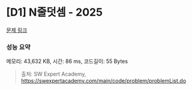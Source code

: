 # [D1] N줄덧셈 - 2025 

[문제 링크](https://swexpertacademy.com/main/code/problem/problemDetail.do?contestProbId=AV5QFZtaAscDFAUq) 

### 성능 요약

메모리: 43,632 KB, 시간: 86 ms, 코드길이: 55 Bytes



> 출처: SW Expert Academy, https://swexpertacademy.com/main/code/problem/problemList.do